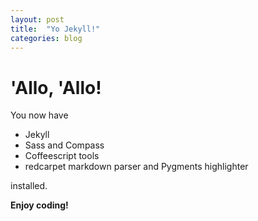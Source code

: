 ```yaml
---
layout: post
title:  "Yo Jekyll!"
categories: blog
---
```


# 'Allo, 'Allo!

You now have

- Jekyll
- Sass and Compass
- Coffeescript tools
- redcarpet markdown parser and Pygments highlighter

installed.

**Enjoy coding!**

